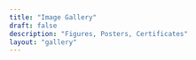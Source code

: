 ```yaml
---
title: "Image Gallery"
draft: false
description: "Figures, Posters, Certificates"
layout: "gallery"
---
```

